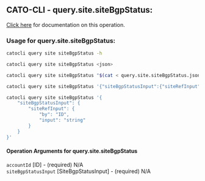 
## CATO-CLI - query.site.siteBgpStatus:
[Click here](https://api.catonetworks.com/documentation/#query-query.site.siteBgpStatus) for documentation on this operation.

### Usage for query.site.siteBgpStatus:

```bash
catocli query site siteBgpStatus -h

catocli query site siteBgpStatus <json>

catocli query site siteBgpStatus "$(cat < query.site.siteBgpStatus.json)"

catocli query site siteBgpStatus '{"siteBgpStatusInput":{"siteRefInput":{"by":"ID","input":"string"}}}'

catocli query site siteBgpStatus '{
    "siteBgpStatusInput": {
        "siteRefInput": {
            "by": "ID",
            "input": "string"
        }
    }
}'
```

#### Operation Arguments for query.site.siteBgpStatus ####

`accountId` [ID] - (required) N/A    
`siteBgpStatusInput` [SiteBgpStatusInput] - (required) N/A    
